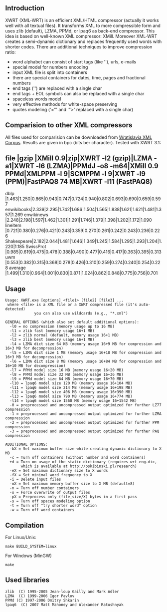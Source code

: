 Introduction
-----------------

XWRT (XML-WRT) is an efficient XML/HTML compressor (actually it works well with all textual files). 
It transforms XML to more compressible form and uses zlib (default), LZMA, PPMd, or lpaq6 as 
back-end compressor. This idea is based on well-known XML compressor: XMill.
Moreover XML-WRT creates a semi-dynamic dictionary and replaces frequently 
used words with shorter codes. There are additional techniques to improve
compression ratio:
- word alphabet can consist of start tags (like '<tag>'), urls, e-mails
- special model for numbers encoding
- input XML file is split into containers
- there are special containers for dates, time, pages and fractional numbers
- end tags ('</tag>') are replaced with a single char
- end tags + EOL symbols can also be replaced with a single char
- spaceless words model
- very effective methods for white-space preserving
- quotes modeling ('="' and '">' replaced with a single char) 


Comparision to other XML compressors
-------------------------

All files used for comparision can be downloaded from [Wratislavia XML Corpus]. Results are given in bpc (bits ber character). Tested with XWRT 3.1: 

file       |gzip |XMill 0.9|zip|XWRT -l2 (gzip)|LZMA -a1|XWRT -l6 (LZMA)|PPMdJ -o8 -m64|XMill 0.9 PPMd|XMLPPM -l 9|SCMPPM -l 9|XWRT -l9 (PPM)|FastPAQ8 74 MB|XWRT -l11 (FastPAQ8)
----------------------------------------------------------------------------------------------------------------------------------------------------------------------------------------------
dblp       |1.463|1.250|0.865|0.943|0.747|0.724|0.940|0.802|0.693|0.690|0.659|0.597
enwikibooks|2.339|2.295|1.742|1.686|1.504|1.565|1.838|1.621|1.621|1.481|1.357|1.269
enwikinews |2.248|2.198|1.597|1.462|1.301|1.291|1.746|1.379|1.398|1.202|1.172|1.090
lineitem   |0.721|0.380|0.276|0.421|0.243|0.359|0.270|0.261|0.242|0.243|0.236|0.226
Shakespeare|2.182|2.044|1.481|1.646|1.349|1.245|1.584|1.295|1.293|1.204|1.220|1.185
SwissProt  |0.985|0.619|0.475|0.478|0.388|0.490|0.477|0.416|0.417|0.363|0.395|0.313
uwm        |0.553|0.382|0.315|0.368|0.278|0.426|0.310|0.259|0.274|0.240|0.254|0.228
average    |1.499|1.310|0.964|1.001|0.830|0.871|1.024|0.862|0.848|0.775|0.756|0.701

[Wratislavia XML Corpus]: http://pskibinski.pl/research/Wratislavia/



Usage
-----------------

```
Usage: XWRT.exe [options] <file1> [file2] [file3] ...
 where <file> is a XML file or a XWRT compressed file (it's auto-detected)
             you can also use wildcards (e.g., "*.xml")

GENERAL OPTIONS (which also set default additional options):
  -l0 = no compression (memory usage up to 16 MB)
  -l1 = zlib fast (memory usage 16+1 MB)
  -l2 = zlib normal (default, memory usage 16+1 MB)
  -l3 = zlib best (memory usage 16+1 MB)
  -l4 = LZMA dict size 64 KB (memory usage 16+9 MB for compression and 16+3 MB for decompression)
  -l5 = LZMA dict size 1 MB (memory usage 16+18 MB for compression and 16+3 MB for decompression)
  -l6 = LZMA dict size 8 MB (memory usage 16+84 MB for compression and 16+10 MB for decompression)
  -l7 = PPMd model size 16 MB (memory usage 16+20 MB)
  -l8 = PPMd model size 32 MB (memory usage 16+36 MB)
  -l9 = PPMd model size 64 MB (memory usage 16+70 MB)
  -l10 = lpaq6 model size 120 MB (memory usage 16+104 MB)
  -l11 = lpaq6 model size 214 MB (memory usage 16+198 MB)
  -l12 = lpaq6 model size 406 MB (memory usage 16+390 MB)
  -l13 = lpaq6 model size 790 MB (memory usage 16+774 MB)
  -l14 = lpaq6 model size 1560 MB (memory usage 16+1542 MB)
  -0 = preprocessed and uncompressed output optimized for further LZ77 compression
  -1 = preprocessed and uncompressed output optimized for further LZMA compression
  -2 = preprocessed and uncompressed output optimized for further PPM compression
  -3 = preprocessed and uncompressed output optimized for further PAQ compression

ADDITIONAL OPTIONS:
  -bX = Set maximum buffer size while creating dynamic dictionary to X MB
  -c = Turn off containers (without number and word containers)
  +d = Turn on usage of the static dictionary (requires wrt-eng.dic,
       which is available at http://pskibinski.pl/research)
  -eX = Set maximum dictionary size to X words
  -fX = Set minimal word frequency to X
  -i = Delete input files
  -mX = Set maximum memory buffer size to X MB (default=8)
  -n = Turn off number containers
  -o = Force overwrite of output files
  -pX = Preprocess only (file_size/X) bytes in a first pass
  -s = Turn off spaces modeling option
  -t = Turn off "try shorter word" option
  -w = Turn off word containers
```


Compilation
-------------------------
For Linux/Unix:
```
make BUILD_SYSTEM=linux
```

For Windows (MinGW)
```
make
```


Used libraries
---------------------
```
zlib  (C) 1995-2005 Jean-loup Gailly and Mark Adler 
LZMA  (C) 1999-2006 Igor Pavlov
PPMd (C) 1997-2006 Dmitry Shkarin
lpaq6  (C) 2007 Matt Mahoney and Alexander Ratushnyak
```
